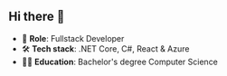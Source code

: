 ## Hi there 👋
- 💼 <b>Role</b>: Fullstack Developer
- 🛠️ <b>Tech stack</b>: .NET Core, C#, React & Azure
- 👨‍🎓 <b>Education</b>: Bachelor's degree Computer Science
